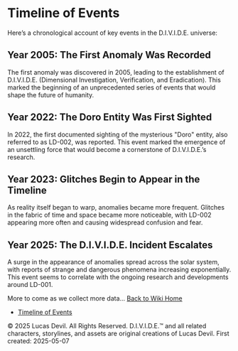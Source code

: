 # Timeline of Events

Here’s a chronological account of key events in the D.I.V.I.D.E. universe:

## Year 2005: The First Anomaly Was Recorded
The first anomaly was discovered in 2005, leading to the establishment of D.I.V.I.D.E. (Dimensional Investigation, Verification, and Eradication). This marked the beginning of an unprecedented series of events that would shape the future of humanity.

## Year 2022: The Doro Entity Was First Sighted
In 2022, the first documented sighting of the mysterious "Doro" entity, also referred to as LD-002, was reported. This event marked the emergence of an unsettling force that would become a cornerstone of D.I.V.I.D.E.’s research.

## Year 2023: Glitches Begin to Appear in the Timeline
As reality itself began to warp, anomalies became more frequent. Glitches in the fabric of time and space became more noticeable, with LD-002 appearing more often and causing widespread confusion and fear.

## Year 2025: The D.I.V.I.D.E. Incident Escalates
A surge in the appearance of anomalies spread across the solar system, with reports of strange and dangerous phenomena increasing exponentially. This event seems to correlate with the ongoing research and developments around LD-001.

More to come as we collect more data...
[Back to Wiki Home](index.md)
- [Timeline of Events](/docs/timeline.md)











© 2025 Lucas Devil. All Rights Reserved.
D.I.V.I.D.E.™ and all related characters, storylines, and assets are original creations of Lucas Devil.
First created: 2025-05-07
